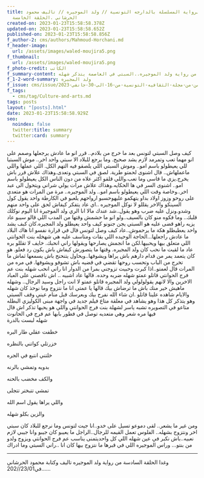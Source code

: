 ```yaml
---
title: الرواية المسلسلة بالدارجه التونسية // ولد الموجيره // تاليف محمود
  الحرشاني .الحلقة الخامسة
created-on: 2023-01-23T15:58:58.378Z
updated-on: 2023-01-23T15:58:58.652Z
published-on: 2023-01-23T15:58:58.856Z
f_author-2: cms/authors/Mahmoud-Horchani.md
f_header-image:
  url: /assets/images/waled-moujira5.png
f_thumbnail:
  url: /assets/images/waled-moujira5.png
f_photo-credit: الكاتب
f_summary-content: الحلقة الخامسه من رواية ولد الموجيره..السبتي في العاصمة يتذكر شهله
f_1-2-word-summary: ولد المجيره
f_issue: cms/issue/العدد-الثامن-من-مجلة-الثقافيه-التونسية-من-16-الى-30-جانفي-2023.md
f_tags:
  - cms/tag/Culture-and-arts.md
tags: posts
layout: "[posts].html"
date: 2023-01-23T15:58:58.929Z
seo:
  noindex: false
  twitter:title: summary
  twitter:card: summary
---
```

كيف وصل السبتي لتونس بعد ما خرج من بلادم.. قرر انو ما عادش يرجعلها وصمم على انو مهما تعب وتمرمد لازم يشد صحيح. وما يرجع للبلاد الا سبتي واحد اخر.. موش السبتيا  للي يعيطولو باسم امو.. وموش السبتي اللي يلصقو فيه التهم الكل. اللي عملها واللي ماعملهاش.. قال اشنوى لحمتو طرية. لصق في السبتي وتعدى.وهذاك علاش قرر باش يخرج.يزي ما قاسى وما تعب.واللي قلقو اكثر علاه من دون الناس الكل يعيطولو باسم امو.. اشنوى السر في ها الحكايه.وهذاك علاش مرات يولي شراني ويتحول الى عبد اخر..وخاصة وقت اللي يعيطولو باسم امو.. ولد الموجيره.. مرة من المرات  هو متعدي على روحو وزوز اولاد بداو يتهكمو عليهوحسبو ارواحهم يلعبو في الكارطة واحد يقول  كول السينكو والاخر يقللو لا نوكل الموجيره ..اي عاد يتفكر كيفاش لحق على واحد منهم وشدو.ونزل عليه ضرب وهو يقول..شد عندك مالا انا الري ولد الموجيرة انا اليوم نوكلك قلبك.. وما فكوه منو كان  بالسيف..ولو انو ما حشمش وقتها من المدب اللي قالو سيبو عاد يزيه راهو قضى عليه هو السبتي يجن جنونو كيف واحد يعيطلو  ولد المجيره.كان كبف يشد واحد يعطيطلو هكة ما يرحموش..عاد كيف وصل لتونس قال في قرارة نفسو انا هاك البلاد ما عادش راجعلها...الحاجة الوحيده اللي بقات ومتاسف عليه هي   شهخله بنت الحوانتي اللي متعلق بيها ويحبيها.لكن ما انجمش يصارحها ويقولها راني انحبك. خايف لا تقللو بره عاد ما لقيت ما نحب كان ولد المجيره. وقتها ما يتصورش كيفاش باش يكون رد فعلو. هو كان يتعمد يمر من قدام دارهم باش يراها ويشوفها..ويحاول يتنحنح  باش يسمعها ثماش ما تخرج من الباب وتحسب روحها تقضي في قضيه باش تشوفو ويشوفها. في مره من المرات قال لعمتو..اذا كبرت وحبيت تزوجني بمرا من الدوار انا راني  انحب شهله بنت عم فرج الحوانتي قاتلو عمتو  شهله ضربه وحده. قالها عاد اشبيه .. اش ناقصني على العباد الاخرين والا لانهم يقولولولي ولد المجيره قاتلو عمتو لا  انت راجل وسيد الرجال.. وشهله ماهيش خير منك باش ما ترضاش بيك قالها يا عمتي انا ما نتزوج وما نوحذ كان شهله والايام شاهده علينا قاتلو .ان شاء الله نفرح بيك وبعرسك قبل منام عيني وقف السبتي  وهو يتذكر كل هذا وهو يشاهد في معلقة متاع فيلم جديد في واجهة مبنى الكوليزي البطله متاعو في التصويره تشبه ياسر لشهلة بنت فرج الحوانتي واللي هو يحبها تذكر اش قال فيها مره شعر وهي متعديه توصل في فطور بابها عم فرج في الحانوت       
شهله لبست بالدرة 

خطفت عقلي طار  البره

 خزرتلي كواتني بالنظره

 خلتني انتبع في الجره 

بدويه وتمشي بالرنه 

والكف مخضب بالحنه

 تمشي تتبختر تتجلى 

واللي يراها يقول اسم الله 

والزين بكلو شهله 

ومن غير ما يشعر.. لقى دموعو تسيل على خدو..انا جيت لتونس وما نرجع للبلاد كان سبتي اخر ونتزوج بشهله.. الفلوس تعمل القيمه للرجال..الراجل ما يعيبو كان جيبو  وانا جيبي لازم نعبيه..باش نكبر في عين شهله اللي كل واحديتمنى يناسب عم فرج الحوانتي ويزوج ولدو من بنتو... وراس الموجيره اللي  في قبرها ما نتزوج بيها كان انا ..راني السبتي وما ادراك 

----------------------

 وغدا الحلقة السادسة من رواية ولد الموجيره تاليف وكتابة محمود الحرشاني في23/01//202......
